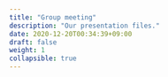 ```yaml
---
title: "Group meeting"
description: "Our presentation files."
date: 2020-12-20T00:34:39+09:00
draft: false
weight: 1
collapsible: true
---
```


